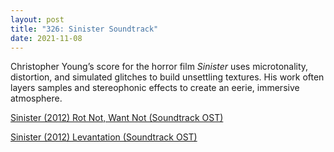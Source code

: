 ```yaml
---
layout: post
title: "326: Sinister Soundtrack"
date: 2021-11-08
---
```


Christopher Young’s score for the horror film *Sinister* uses microtonality, distortion, and simulated glitches to build unsettling textures. His work often layers samples and stereophonic effects to create an eerie, immersive atmosphere.

[Sinister (2012) Rot Not, Want Not (Soundtrack OST)](https://youtu.be/qNmUQlCg2x0)  

[Sinister (2012) Levantation (Soundtrack OST)](https://youtu.be/AxiHDxriN5Q)
